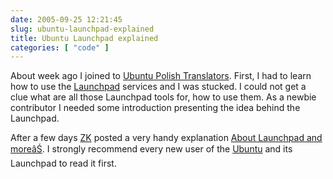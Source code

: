 ```yaml
---
date: 2005-09-25 12:21:45
slug: ubuntu-launchpad-explained
title: Ubuntu Launchpad explained
categories: [ "code" ]
---
```


About week ago I joined to  [Ubuntu Polish Translators](https://launchpad.net/people/ubuntu-l10n-pl).
First, I had to learn how to use the [Launchpad](https://launchpad.net/) services and I was stucked.
I could not get a clue what are all those Launchpad tools for, how to use them.
As a newbie contributor I needed some introduction presenting the idea behind the Launchpad.

After a few days [ZK](http://www.suxx.pl/blog) posted a very handy explanation
[About Launchpad and moreâŚ](http://www.suxx.pl/blog/index.php/2005/09/20/about-launchpad-and-more/).
I strongly recommend  every new user of the [Ubuntu](http://www.ubuntu.com) and its Launchpad to read it first.
